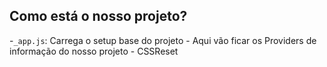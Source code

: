 

## Como está o nosso projeto?
-`_app.js`: Carrega o setup base do projeto
    - Aqui vão ficar os Providers de informação do nosso projeto
    - CSSReset